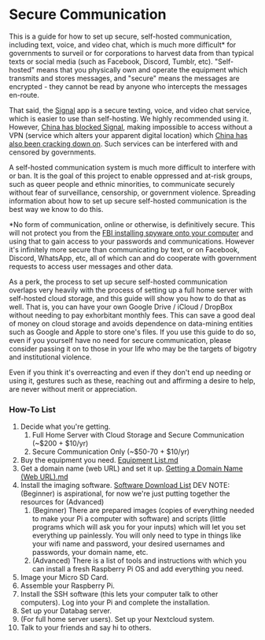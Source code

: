# __Secure Communication__

This is a guide for how to set up secure, self-hosted communication, including text, voice, and video chat, which is much more difficult\* for governments to surveil or for corporations to harvest data from than typical texts or social media (such as Facebook, Discord, Tumblr, etc). "Self-hosted" means that you physically own and operate the equipment which transmits and stores messages, and "secure" means the messages are encrypted - they cannot be read by anyone who intercepts the messages en-route. 

That said, the [Signal](https://signal.org/download/) app is a secure texting, voice, and video chat service, which is easier to use than self-hosting. We highly recommended using it. However, [China has blocked Signal](https://www.techradar.com/news/china-blocks-signal-heres-what-you-need-to-know), making impossible to access without a VPN (service which alters your apparent digital location) which [China has also been cracking down on](https://www.farwestchina.com/tips/best-vpn-for-china/). Such services can be interfered with and censored by governments.

A self-hosted communication system is much more difficult to interfere with or ban. It is the goal of this project to enable oppressed and at-risk groups, such as queer people and ethnic minorities, to communicate securely without fear of surveillance, censorship, or government violence. Spreading information about how to set up secure self-hosted communication is the best way we know to do this.

\*No form of communication, online or otherwise, is definitively secure. This will not protect you from the [FBI installing spyware onto your computer](https://www.nbcnews.com/id/wbna3341694) and using that to gain access to your passwords and communications. However it's infinitely more secure than communicating by text, or on Facebook, Discord, WhatsApp, etc, all of which can and do cooperate with government requests to access user messages and other data.

As a perk, the process to set up secure self-hosted communication overlaps very heavily with the process of setting up a full home server with self-hosted cloud storage, and this guide will show you how to do that as well. That is, you can have your own Google Drive / iCloud / DropBox without needing to pay exhorbitant monthly fees. This can save a good deal of money on cloud storage and avoids dependence on data-mining entities such as Google and Apple to store one's files. If you use this guide to do so, even if you yourself have no need for secure communication, please consider passing it on to those in your life who may be the targets of bigotry and institutional violence. 

Even if you think it's overreacting and even if they don't end up needing or using it, gestures such as these, reaching out and affirming a desire to help, are never without merit or appreciation. 

### __How-To List__

 1. Decide what you're getting.
    1. Full Home Server with Cloud Storage and Secure Communication (~$200 + $10/yr)
    2. Secure Communication Only (~$50-70 + $10/yr)
 2. Buy the equipment you need. [Equipment List.md](https://github.com/MythicAptronym/Locus-Server/tree/d38cfb39f7593207ba383d74bd4478b6912eef67/Equipment_List)
 3. Get a domain name (web URL) and set it up. [Getting a Domain Name (Web URL).md](https://github.com/MythicAptronym/Locus-Server/blob/1f998997e4ccb97da92ac3ed4df4e2114b61cde0/Internet_Actions/Getting_a_Domain_Name_(Web_URL).md)
 4. Install the imaging software. [Software Download List](https://github.com/MythicAptronym/Locus-Server/tree/2bcd2c980c217c7e3e1dbdcd782b5819d3701988/Software_Download_List)
    DEV NOTE: (Beginner) is aspirational, for now we're just putting together the resources for (Advanced)
    1. (Beginner) There are prepared images (copies of everything needed to make your Pi a computer with software) and scripts (little programs which will ask you for your inputs) which will let you set everything up painlessly. You will only need to type in things like your wifi name and password, your desired usernames and passwords, your domain name, etc.
    2. (Advanced) There is a list of tools and instructions with which you can install a fresh Raspberry Pi OS and add everything you need.
 6. Image your Micro SD Card.
 7. Assemble your Raspberry Pi.
 8. Install the SSH software (this lets your computer talk to other computers). Log into your Pi and complete the installation.
 9. Set up your Databag server. 
 10. (For full home server users). Set up your Nextcloud system.
11. Talk to your friends and say hi to others.
